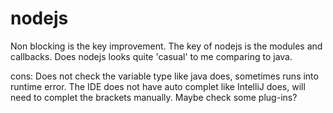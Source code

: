 # nodejs
Non blocking is the key improvement.
The key of nodejs is the modules and callbacks.
Does nodejs looks quite 'casual' to me comparing to java.

cons:
Does not check the variable type like java does, sometimes runs into runtime error.
The IDE does not have auto complet like IntelliJ does, will need to complet the brackets manually. Maybe check some plug-ins?
